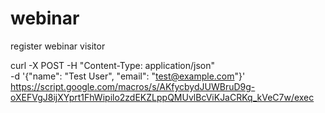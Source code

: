 # webinar
 register webinar visitor

curl -X POST -H "Content-Type: application/json" \
  -d '{"name": "Test User", "email": "test@example.com"}' \
  https://script.google.com/macros/s/AKfycbydJUWBruD9g-oXEFVgJ8ijXYprt1FhWipilo2zdEKZLppQMUvlBcViKJaCRKq_kVeC7w/exec
